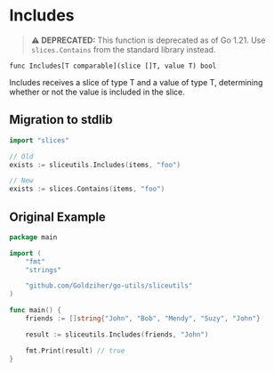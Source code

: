 # Includes

> **⚠️ DEPRECATED:** This function is deprecated as of Go 1.21. Use `slices.Contains` from the standard library instead.

`func Includes[T comparable](slice []T, value T) bool`

Includes receives a slice of type T and a value of type T, determining whether or not the value is included in the
slice.

## Migration to stdlib

```go
import "slices"

// Old
exists := sliceutils.Includes(items, "foo")

// New
exists := slices.Contains(items, "foo")
```

## Original Example

```go
package main

import (
	"fmt"
	"strings"

	"github.com/Goldziher/go-utils/sliceutils"
)

func main() {
	friends := []string{"John", "Bob", "Mendy", "Suzy", "John"}

	result := sliceutils.Includes(friends, "John")

	fmt.Print(result) // true
}
```
